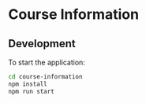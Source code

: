 # Course Information

<!-- A web application for collecting customer feedback.

The application displays the total number of collected feedback for each category. -->

## Development

To start the application:

```bash
cd course-information
npm install
npm run start
```
